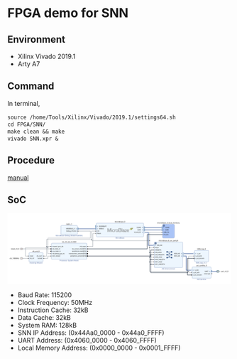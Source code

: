 # FPGA demo for SNN

## Environment
- Xilinx Vivado 2019.1
- Arty A7

## Command
In terminal,
```
source /home/Tools/Xilinx/Vivado/2019.1/settings64.sh
cd FPGA/SNN/
make clean && make
vivado SNN.xpr &
```

## Procedure
[manual](https://github.com/klab-aizu/FPGA_SNN_Accelerator_Arty_A7_100T/tree/main/SLIDE/FPGA_SNN_Tutorial.pdf)

## SoC

![design](./Block_Design.png)
- Baud Rate: 115200
- Clock Frequency: 50MHz
- Instruction Cache: 32kB
- Data Cache: 32kB
- System RAM: 128kB
- SNN IP Address: (0x44Aa0_0000 - 0x44a0_FFFF)
- UART Address: (0x4060_0000 - 0x4060_FFFF)
- Local Memory Address: (0x0000_0000 - 0x0001_FFFF)
